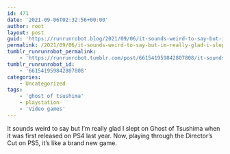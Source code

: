```yaml
---
id: 471
date: '2021-09-06T02:32:56+00:00'
author: root
layout: post
guid: 'https://runrunrobot.blog/2021/09/06/it-sounds-weird-to-say-but-im-really-glad-i-slept/'
permalink: /2021/09/06/it-sounds-weird-to-say-but-im-really-glad-i-slept/
tumblr_runrunrobot_permalink:
    - 'https://runrunrobot.tumblr.com/post/661541959842807808/it-sounds-weird-to-say-but-im-really-glad-i-slept'
tumblr_runrunrobot_id:
    - '661541959842807808'
categories:
    - Uncategorized
tags:
    - 'ghost of tsushima'
    - playstation
    - 'Video games'
---
```


It sounds weird to say but I’m really glad I slept on Ghost of Tsushima when it was first released on PS4 last year. Now, playing through the Director’s Cut on PS5, it’s like a brand new game.